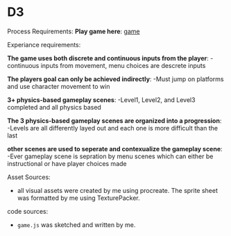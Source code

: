 # D3
Process Requirements:
**Play game here**: [game](https://waxroot.github.io/D3/)

Experiance requirements:

**The game uses both discrete and continuous inputs from the player**: 
-continuous inputs from movement, menu choices are descrete inputs

**The players goal can only be achieved indirectly**: 
-Must jump on platforms and use character movement to win

**3+ physics-based gameplay scenes**: 
-Level1, Level2, and Level3 completed and all physics based

**The 3 physics-based gameplay scenes are organized into a progression**: 
-Levels are all differently layed out and each one is more difficult than the last

**other scenes are used to seperate and contexualize the gameplay scene**: 
-Ever gameplay scene is sepration by menu scenes which can either be instructional or have player choices made


Asset Sources:
- all visual assets were created by me using procreate. The sprite sheet was formatted by me using TexturePacker.

code sources: 
- `game.js` was sketched and written by me.
